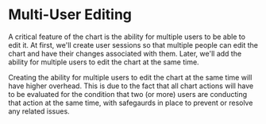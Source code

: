# Multi-User Editing

A critical feature of the chart is the ability for multiple users to be able to edit it. At first, we'll create user sessions so that multiple people can edit the chart and have their changes associated with them. Later, we'll add the ability for multiple users to edit the chart at the same time.

Creating the ability for multiple users to edit the chart at the same time will have higher overhead. This is due to the fact that all chart actions will have to be evaluated for the condition that two (or more) users are conducting that action at the same time, with safegaurds in place to prevent or resolve any related issues.
